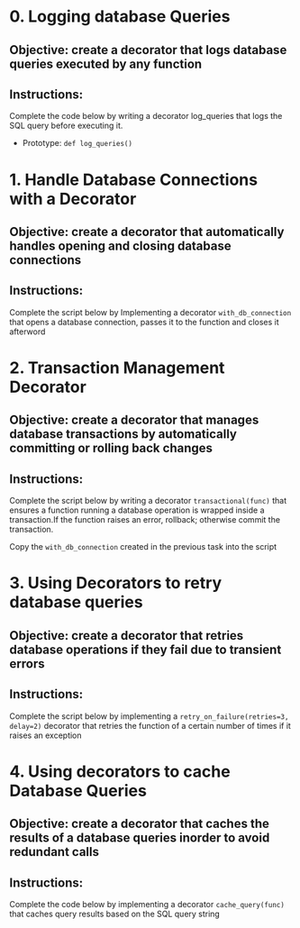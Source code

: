 # 0. Logging database Queries

## Objective: create a decorator that logs database queries executed by any function

## Instructions:

Complete the code below by writing a decorator log_queries that logs the SQL query before executing it.

- Prototype: `def log_queries()`

# 1. Handle Database Connections with a Decorator

## Objective: create a decorator that automatically handles opening and closing database connections

## Instructions:

Complete the script below by Implementing a decorator `with_db_connection` that opens a database connection, passes it to the function and closes it afterword

# 2. Transaction Management Decorator

## Objective: create a decorator that manages database transactions by automatically committing or rolling back changes

## Instructions:

Complete the script below by writing a decorator `transactional(func)` that ensures a function running a database operation is wrapped inside a transaction.If the function raises an error, rollback; otherwise commit the transaction.

Copy the `with_db_connection` created in the previous task into the script

# 3. Using Decorators to retry database queries

## Objective: create a decorator that retries database operations if they fail due to transient errors

## Instructions:

Complete the script below by implementing a `retry_on_failure(retries=3, delay=2)` decorator that retries the function of a certain number of times if it raises an exception

# 4. Using decorators to cache Database Queries

## Objective: create a decorator that caches the results of a database queries inorder to avoid redundant calls

## Instructions:

Complete the code below by implementing a decorator `cache_query(func)` that caches query results based on the SQL query string